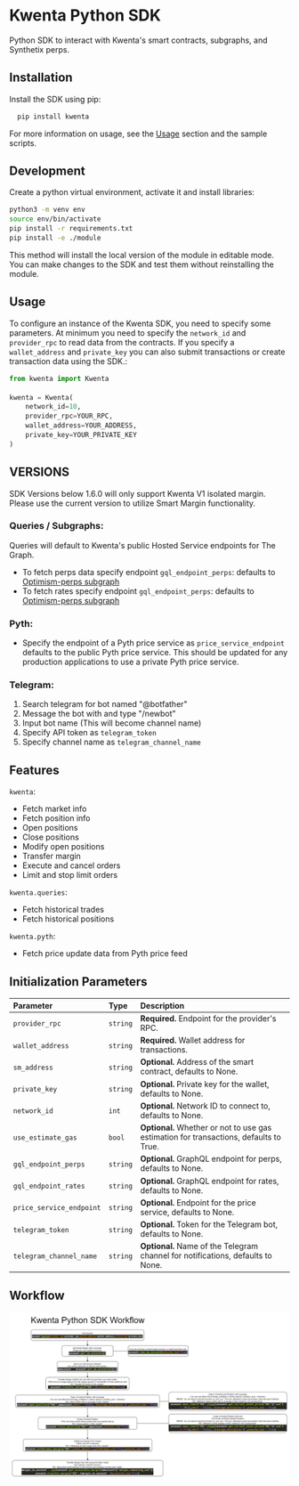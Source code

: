 # Kwenta Python SDK

Python SDK to interact with Kwenta's smart contracts, subgraphs, and Synthetix perps.

## Installation

Install the SDK using pip:

```bash
  pip install kwenta
```

For more information on usage, see the [Usage](#usage) section and the sample scripts.

## Development

Create a python virtual environment, activate it and install libraries:

```bash
python3 -m venv env
source env/bin/activate
pip install -r requirements.txt
pip install -e ./module
```

This method will install the local version of the module in editable mode. You can make changes to the SDK and test them without reinstalling the module.

## Usage

To configure an instance of the Kwenta SDK, you need to specify some parameters. At minimum you need to specify the `network_id` and `provider_rpc` to read data from the contracts. If you specify a `wallet_address` and `private_key` you can also submit transactions or create transaction data using the SDK.:

```python
from kwenta import Kwenta

kwenta = Kwenta(
    network_id=10,
    provider_rpc=YOUR_RPC,
    wallet_address=YOUR_ADDRESS,
    private_key=YOUR_PRIVATE_KEY
)
```

## VERSIONS

SDK Versions below 1.6.0 will only support Kwenta V1 isolated margin. Please use the current version to utilize Smart Margin functionality.

### Queries / Subgraphs:

Queries will default to Kwenta's public Hosted Service endpoints for The Graph.

- To fetch perps data specify endpoint `gql_endpoint_perps`: defaults to [Optimism-perps subgraph](https://thegraph.com/hosted-service/subgraph/kwenta/optimism-perps)
- To fetch rates specify endpoint `gql_endpoint_perps`: defaults to [Optimism-perps subgraph](https://thegraph.com/hosted-service/subgraph/kwenta/optimism-perps)

### Pyth:

- Specify the endpoint of a Pyth price service as `price_service_endpoint` defaults to the public Pyth price service. This should be updated for any production applications to use a private Pyth price service.

### Telegram:

1. Search telegram for bot named "@botfather"
2. Message the bot with and type "/newbot"
3. Input bot name (This will become channel name)
4. Specify API token as `telegram_token`
5. Specify channel name as `telegram_channel_name`

## Features

`kwenta`:

- Fetch market info
- Fetch position info
- Open positions
- Close positions
- Modify open positions
- Transfer margin
- Execute and cancel orders
- Limit and stop limit orders

`kwenta.queries`:

- Fetch historical trades
- Fetch historical positions

`kwenta.pyth`:

- Fetch price update data from Pyth price feed

## Initialization Parameters

| Parameter                | Type     | Description                                                                            |
| :----------------------- | :------- | :------------------------------------------------------------------------------------- |
| `provider_rpc`           | `string` | **Required.** Endpoint for the provider's RPC.                                         |
| `wallet_address`         | `string` | **Required.** Wallet address for transactions.                                         |
| `sm_address`             | `string` | **Optional.** Address of the smart contract, defaults to None.                         |
| `private_key`            | `string` | **Optional.** Private key for the wallet, defaults to None.                            |
| `network_id`             | `int`    | **Optional.** Network ID to connect to, defaults to None.                              |
| `use_estimate_gas`       | `bool`   | **Optional.** Whether or not to use gas estimation for transactions, defaults to True. |
| `gql_endpoint_perps`     | `string` | **Optional.** GraphQL endpoint for perps, defaults to None.                            |
| `gql_endpoint_rates`     | `string` | **Optional.** GraphQL endpoint for rates, defaults to None.                            |
| `price_service_endpoint` | `string` | **Optional.** Endpoint for the price service, defaults to None.                        |
| `telegram_token`         | `string` | **Optional.** Token for the Telegram bot, defaults to None.                            |
| `telegram_channel_name`  | `string` | **Optional.** Name of the Telegram channel for notifications, defaults to None.        |

## Workflow

![KWENTA SDK WORKFLOW](/kwenta_python_sdk_workflow_SM.png?raw=true "KWENTA SDK WORKFLOW")

